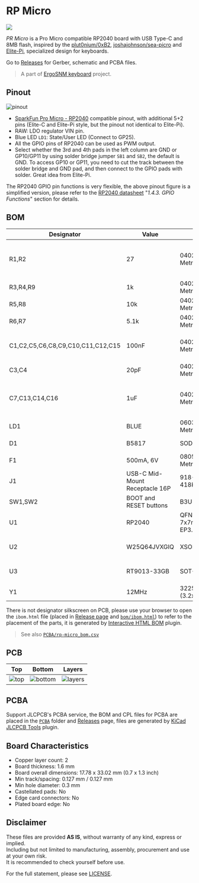 # RP Micro

![](https://i.imgur.com/sVGqRyk.jpg)

*PR Micro* is a Pro Micro compatible RP2040 board with USB Type-C and 8MB flash, inspired by the [plut0nium/0xB2](https://github.com/plut0nium/0xB2), [joshajohnson/sea-picro](https://github.com/joshajohnson/sea-picro) and [Elite-Pi](https://docs.keeb.io/elite-pi-guide), specialized design for keyboards.

Go to [Releases](https://github.com/siderakb/rp-micro/releases) for Gerber, schematic and PCBA files.

> A part of [ErgoSNM keyboard](https://github.com/siderakb/ergo-snm-keyboard) project.

## Pinout

![pinout](https://i.imgur.com/871myU2.png)

- [SparkFun Pro Micro - RP2040](https://www.sparkfun.com/products/18288) compatible pinout, with additional 5+2 pins (Elite-C and Elite-Pi style, but the pinout not identical to Elite-Pi).
- RAW: LDO regulator VIN pin.
- Blue LED `LD1`: State/User LED (Connect to GP25).
- All the GPIO pins of RP2040 can be used as PWM output.
- Select whether the 3rd and 4th pads in the left column are GND or GP10/GP11 by using solder bridge jumper `SB1` and `SB2`, the default is GND. To access GP10 or GP11, you need to cut the track between the solder bridge and GND pad, and then connect to the GPIO pads with solder. Great idea from Elite-Pi.

The RP2040 GPIO pin functions is very flexible, the above pinout figure is a simplified version, please refer to the [RP2040 datasheet](https://datasheets.raspberrypi.com/rp2040/rp2040-datasheet.pdf) "*1.4.3. GPIO Functions*" section for details.

## BOM
| Designator                        | Value                          | Footprint                           | Description                                       |
| --------------------------------- | ------------------------------ | ----------------------------------- | ------------------------------------------------- |
| R1,R2                             | 27                             | 0402 (1005 Metric)                  | RP2040 USB D+/- series termination resistors      |
| R3,R4,R9                          | 1k                             | 0402 (1005 Metric)                  |                                                   |
| R5,R8                             | 10k                            | 0402 (1005 Metric)                  |                                                   |
| R6,R7                             | 5.1k                           | 0402 (1005 Metric)                  | USB Type-C CC resistors                           |
| C1,C2,C5,C6,C8,C9,C10,C11,C12,C15 | 100nF                          | 0402 (1005 Metric)                  | Flash and RP2040 decoupling capacitors            |
| C3,C4                             | 20pF                           | 0402 (1005 Metric)                  | Crystal load capacitors                           |
| C7,C13,C14,C16                    | 1uF                            | 0402 (1005 Metric)                  | LDO input/output and RP2040 decoupling capacitors |
| LD1                               | BLUE                           | 0603 (1608 Metric)                  | State/User LED                                    |
| D1                                | B5817                          | SOD-323                             | USB VBUS diode                                    |
| F1                                | 500mA, 6V                      | 0805 (2012 Metric)                  | USB VBUS fuse                                     |
| J1                                | USB-C Mid-Mount Receptacle 16P | 918-418K2024S40000                  | USB Type-C connector                              |
| SW1,SW2                           | BOOT and RESET buttons         | B3U-1000P                           | Buttons                                           |
| U1                                | RP2040                         | QFN-56-1EP 7x7mm P0.4mm EP3.2x3.2mm | MCU                                               |
| U2                                | W25Q64JVXGIQ                   | XSON-8 (4x4mm)                      | 8MB (64Mbit) flash                                |
| U3                                | RT9013-33GB                    | SOT-23-5                            | 3.3V/500mA LDO regulator                          |
| Y1                                | 12MHz                          | 3225-4Pin (3.2x2.5mm)               | Crystal for RP2040                                |

There is not designator silkscreen on PCB, please use your browser to open the `ibom.html` file (placed in [Release page](https://github.com/siderakb/rp-micro/releases) and [`bom/ibom.html`](./bom/ibom.html)) to refer to the placement of the parts, it is generated by [Interactive HTML BOM](https://github.com/openscopeproject/InteractiveHtmlBom) plugin. 

> See also [`PCBA/rp-micro_bom.csv`](./PCBA/rp-micro_bom.csv)

## PCB

|                   Top                   |                   Bottom                   |                   Layers                   |
| :-------------------------------------: | :----------------------------------------: | :----------------------------------------: |
| ![top](https://i.imgur.com/2enqVDR.png) | ![bottom](https://i.imgur.com/HTMohGL.png) | ![layers](https://i.imgur.com/VAw90Cm.jpg) |


## PCBA

Support JLCPCB's PCBA service, the BOM and CPL files for PCBA are placed in the [`PCBA`](./PCBA/) folder and [Releases](https://github.com/ziteh/rp-micro/releases) page, files are generated by [KiCad JLCPCB Tools](https://github.com/Bouni/kicad-jlcpcb-tools) plugin.

## Board Characteristics

- Copper layer count: 2
- Board thickness: 1.6 mm
- Board overall dimensions: 17.78 x 33.02 mm (0.7 x 1.3 inch)
- Min track/spacing: 0.127 mm / 0.127 mm
- Min hole diameter: 0.3 mm
- Castellated pads: No
- Edge card connectors: No
- Plated board edge: No

## Disclaimer

These files are provided **AS IS**, without warranty of any kind, express or implied.  
Including but not limited to manufacturing, assembly, procurement and use at your own risk.  
It is recommended to check yourself before use.

For the full statement, please see [LICENSE](./LICENSE).
